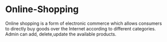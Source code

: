 # Online-Shopping
Online shopping is a form of electronic commerce which allows consumers to directly buy goods over the Internet according to different categories. Admin can add, delete,update the available products.
